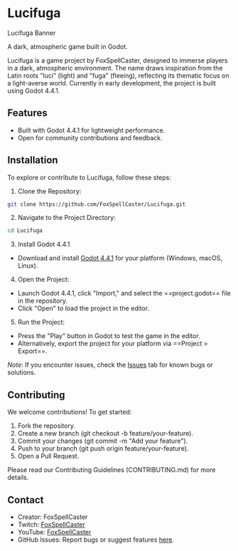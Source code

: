 # Lucifuga

Lucifuga Banner

A dark, atmospheric game built in Godot.

Lucifuga is a game project by FoxSpellCaster, designed to immerse players in a dark, atmospheric environment. The name draws inspiration from the Latin roots "luci" (light) and "fuga" (fleeing), reflecting its thematic focus on a light-averse world. Currently in early development, the project is built using Godot 4.4.1.
## Features

- Built with Godot 4.4.1 for lightweight performance.
- Open for community contributions and feedback.
## Installation
To explore or contribute to Lucifuga, follow these steps:

1. Clone the Repository:
```bash
git clone https://github.com/FoxSpellCaster/Lucifuga.git
```

2. Navigate to the Project Directory:
```bash
cd Lucifuga
```

3. Install Godot 4.4.1
- Download and install [Godot 4.4.1](https://godotengine.org/download/4.x/) for your platform (Windows, macOS, Linux).

4. Open the Project:
- Launch Godot 4.4.1, click "Import," and select the ==project.godot== file in the repository.
- Click "Open" to load the project in the editor.

5. Run the Project:
- Press the "Play" button in Godot to test the game in the editor.
- Alternatively, export the project for your platform via ==Project > Export==.

*Note*: If you encounter issues, check the [Issues](https://github.com/FoxSpellCaster/Lucifuga/issues) tab for known bugs or solutions.
## Contributing

We welcome contributions! To get started:

1. Fork the repository.
2. Create a new branch (git checkout -b feature/your-feature).
3. Commit your changes (git commit -m "Add your feature").
4. Push to your branch (git push origin feature/your-feature).
5. Open a Pull Request.

Please read our Contributing Guidelines (CONTRIBUTING.md) for more details.
## Contact

- Creator: FoxSpellCaster
- Twitch: [FoxSpellCaster](https://www.twitch.tv/FoxSpellCaster)
- YouTube: [FoxSpellCaster](https://www.youtube.com/@FoxSpellCaster)
- GitHub Issues: Report bugs or suggest features [here](https://github.com/FoxSpellCaster/Lucifuga/issues).
